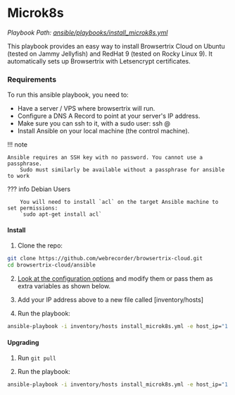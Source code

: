# Microk8s

*Playbook Path: [ansible/playbooks/install_microk8s.yml](https://github.com/webrecorder/browsertrix-cloud/blob/main/ansible/playbooks/install_microk8s.yml)*

This playbook provides an easy way to install Browsertrix Cloud on Ubuntu (tested on Jammy Jellyfish) and RedHat 9 (tested on Rocky Linux 9). It automatically sets up Browsertrix with Letsencrypt certificates.

### Requirements

To run this ansible playbook, you need to:

- Have a server / VPS where browsertrix will run.
- Configure a DNS A Record to point at your server's IP address.
- Make sure you can ssh to it, with a sudo user: ssh <your-user>@<your-domain>
- Install Ansible on your local machine (the control machine).

!!! note

    Ansible requires an SSH key with no password. You cannot use a passphrase.
		Sudo must similarly be available without a passphrase for ansible to work

??? info Debian Users

		You will need to install `acl` on the target Ansible machine to set permissions: 
		`sudo apt-get install acl`

#### Install

1. Clone the repo:
```zsh
git clone https://github.com/webrecorder/browsertrix-cloud.git
cd browsertrix-cloud/ansible
```

2. [Look at the configuration options](https://github.com/webrecorder/browsertrix-cloud/blob/main/ansible/group_vars/microk8s/main.yml) and modify them or pass them as extra variables as shown below. 

3. Add your IP address above to a new file called [inventory/hosts]

4. Run the playbook:
```zsh
ansible-playbook -i inventory/hosts install_microk8s.yml -e host_ip="1.2.3.4" -e domain_name="yourdomain.com" -e your_user="your_vps_admin_user"
```

#### Upgrading

1. Run `git pull`

2. Run the playbook:
```zsh
ansible-playbook -i inventory/hosts install_microk8s.yml -e host_ip="1.2.3.4" -e domain_name="yourdomain.com" -t helm_upgrade
```
